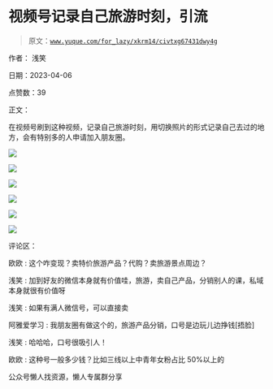 # 视频号记录自己旅游时刻，引流

> 原文：[`www.yuque.com/for_lazy/xkrm14/civtxg67431dwy4g`](https://www.yuque.com/for_lazy/xkrm14/civtxg67431dwy4g)



作者： 浅笑



日期：2023-04-06



点赞数：39

<ne-hole id="ue09b3edd" data-lake-id="ue09b3edd">

正文：



在视频号刷到这种视频，记录自己旅游时刻，用切换照片的形式记录自己去过的地方，会有特别多的人申请加入朋友圈。



![](img/f8e0cfc631b9612c2735aea8bb1aaf01.png)



![](img/60f7251d12e40055141ecf55205b98b7.png)



![](img/d8ee66db968537331f4465d29905ff31.png)



![](img/811d7072aaaa990ac3e208234995b9ca.png)



![](img/260e422c95b98da9b7d9ea5caa2d4ddf.png)



![](img/ad0d616890d7e60896040b7cf2ded754.png)

<ne-hole id="ud509b8a4" data-lake-id="ud509b8a4">

评论区：



欧欧 : 这个咋变现？卖特价旅游产品？代购？卖旅游景点周边？



浅笑 : 加到好友的微信本身就有价值哇，旅游，卖自己产品，分销别人的课，私域本身就很有价值呀



浅笑 : 如果有满人微信号，可以直接卖



阿雅爱学习 : 我朋友圈有做这个的，旅游产品分销，口号是边玩儿边挣钱[捂脸]



浅笑 : 哈哈哈，口号很吸引人！



欧欧 : 这种号一般多少钱？比如三线以上中青年女粉占比 50%以上的

<ne-hole id="u16d004b3" data-lake-id="u16d004b3">

公众号懒人找资源，懒人专属群分享

</ne-hole></ne-hole></ne-hole>